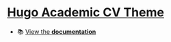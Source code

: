 # [Hugo Academic CV Theme](https://github.com/HugoBlox/theme-academic-cv)

- 📚 [View the **documentation**](https://docs.hugoblox.com/)

